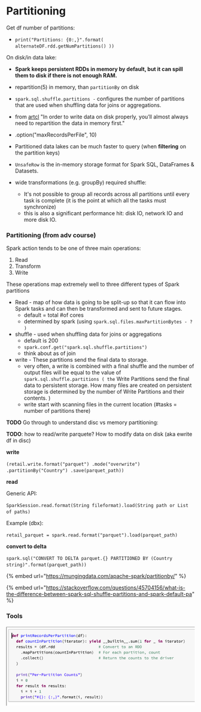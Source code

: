 # Partitioning

Get df number of partitions: 

* `print("Partitions: {0:,}".format( alternateDF.rdd.getNumPartitions() ))`

On disk/in data lake: 

* **Spark keeps persistent RDDs in memory by default, but it can spill them to disk if there is not enough RAM.**
* repartition\(5\) in memory, than `partitionBy` on disk
* `spark.sql.shuffle.partitions -` configures the number of partitions that are used when shuffling data for joins or aggregations.
*  from [artcl](https://mungingdata.com/apache-spark/partitionby/#:~:text=Spark%20writers%20allow%20for%20data,partitioned%20data%20lake%20is%20hard.) "In order to write data on disk properly, you’ll almost always need to repartition the data in memory first."
* .option\("maxRecordsPerFile", 10\)
* Partitioned data lakes can be much faster to query \(when **filtering** on the partition keys\)
* `UnsafeRow` is the in-memory storage format for Spark SQL, DataFrames & Datasets.
* wide transformations \(e.g. groupBy\) required shuffle: 

  * It's not possible to group all records across all partitions until every task is complete \(it is the point at which all the tasks must synchronize\)
  * this is also a significant performance hit: disk IO, network IO and more disk IO.

### Partitioning \(from adv course\)

Spark action tends to be one of three main operations:

1. Read
2. Transform
3. Write

These operations map extremely well to three different types of Spark partitions

* Read - map of how data is going to be split-up so that it can flow into Spark tasks and can then be transformed and sent to future stages.
  * default = total \#of cores
  * determined by spark \(using `spark.sql.files.maxPartitionBytes - ? )`
* shuffle - used when shuffling data for joins or aggregations
  * default is 200
  * `spark.conf.get("spark.sql.shuffle.partitions")`
  * think about as of join
* write - These partitions send the final data to storage.
  * very often, a write is combined with a final shuffle and the number of output files will be equal to the value of `spark.sql.shuffle.partitions ( the` Write Partitions send the final data to persistent storage. How many files are created on persistent storage is determined by the number of Write Partitions and their contents. \)
  * write start with scanning files in the current location \(\#tasks = number of partitions there\)

**TODO** Go through to understand disc vs memory partitioning: 

**TODO**: how to read/write parquete? How to modify data on disk \(aka ewrite df in disc\)

**write**

`(retail.write.format("parquet") .mode("overwrite") .partitionBy("Country") .save(parquet_path))` 

**read** 

Generic API:

`SparkSession.read.format(String fileformat).load(String path or List of paths)`

Example \(dbx\):

`retail_parquet = spark.read.format("parquet").load(parquet_path)`

**convert to delta** 

`spark.sql("CONVERT TO DELTA parquet.{} PARTITIONED BY (Country string)".format(parquet_path))`

{% embed url="https://mungingdata.com/apache-spark/partitionby/" %}

{% embed url="https://stackoverflow.com/questions/45704156/what-is-the-difference-between-spark-sql-shuffle-partitions-and-spark-default-pa" %}

### **Tools**

![](../../../.gitbook/assets/screenshot-2020-08-21-at-11.12.28.png)

